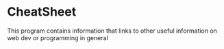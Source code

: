 # CheatSheet
This program contains information that links to other useful information on web dev or programming in general
